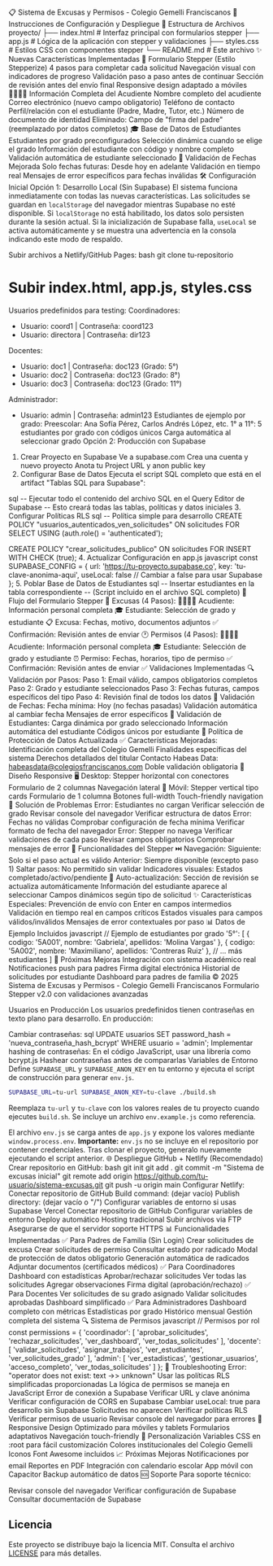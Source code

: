 📋 Sistema de Excusas y Permisos - Colegio Gemelli Franciscanos
🚀 Instrucciones de Configuración y Despliegue
📁 Estructura de Archivos
proyecto/
├── index.html          # Interfaz principal con formularios stepper
├── app.js             # Lógica de la aplicación con stepper y validaciones
├── styles.css         # Estilos CSS con componentes stepper
└── README.md          # Este archivo
✨ Nuevas Características Implementadas
🎯 Formulario Stepper (Estilo Stepperize)
4 pasos para completar cada solicitud
Navegación visual con indicadores de progreso
Validación paso a paso antes de continuar
Sección de revisión antes del envío final
Responsive design adaptado a móviles
👨‍👩‍👧‍👦 Información Completa del Acudiente
Nombre completo del acudiente
Correo electrónico (nuevo campo obligatorio)
Teléfono de contacto
Perfil/relación con el estudiante (Padre, Madre, Tutor, etc.)
Número de documento de identidad
Eliminado: Campo de "firma del padre" (reemplazado por datos completos)
🎓 Base de Datos de Estudiantes
Estudiantes por grado preconfigurados
Selección dinámica cuando se elige el grado
Información del estudiante con código y nombre completo
Validación automática de estudiante seleccionado
📅 Validación de Fechas Mejorada
Solo fechas futuras: Desde hoy en adelante
Validación en tiempo real
Mensajes de error específicos para fechas inválidas
🛠️ Configuración Inicial
Opción 1: Desarrollo Local (Sin Supabase)
El sistema funciona inmediatamente con todas las nuevas características.
Las solicitudes se guardan en `localStorage` del navegador mientras Supabase no esté disponible.
Si `localStorage` no está habilitado, los datos solo persisten durante la sesión actual.
Si la inicialización de Supabase falla, `useLocal` se activa automáticamente y se muestra una advertencia en la consola indicando este modo de respaldo.

Subir archivos a Netlify/GitHub Pages:
bash
git clone tu-repositorio
# Subir index.html, app.js, styles.css
Usuarios predefinidos para testing:
Coordinadores:
- Usuario: coord1 | Contraseña: coord123
- Usuario: directora | Contraseña: dir123

Docentes:
- Usuario: doc1 | Contraseña: doc123 (Grado: 5°)
- Usuario: doc2 | Contraseña: doc123 (Grado: 8°)
- Usuario: doc3 | Contraseña: doc123 (Grado: 11°)

Administrador:
- Usuario: admin | Contraseña: admin123
Estudiantes de ejemplo por grado:
Preescolar: Ana Sofía Pérez, Carlos Andrés López, etc.
1° a 11°: 5 estudiantes por grado con códigos únicos
Carga automática al seleccionar grado
Opción 2: Producción con Supabase
1. Crear Proyecto en Supabase
Ve a supabase.com
Crea una cuenta y nuevo proyecto
Anota tu Project URL y anon public key
2. Configurar Base de Datos
Ejecuta el script SQL completo que está en el artifact "Tablas SQL para Supabase":

sql
-- Ejecutar todo el contenido del archivo SQL en el Query Editor de Supabase
-- Esto creará todas las tablas, políticas y datos iniciales
3. Configurar Políticas RLS
sql
-- Política simple para desarrollo
CREATE POLICY "usuarios_autenticados_ven_solicitudes" ON solicitudes
    FOR SELECT USING (auth.role() = 'authenticated');

CREATE POLICY "crear_solicitudes_publico" ON solicitudes
    FOR INSERT WITH CHECK (true);
4. Actualizar Configuración en app.js
javascript
const SUPABASE_CONFIG = {
    url: 'https://tu-proyecto.supabase.co',
    key: 'tu-clave-anonima-aqui',
    useLocal: false  // Cambiar a false para usar Supabase
};
5. Poblar Base de Datos de Estudiantes
sql
-- Insertar estudiantes en la tabla correspondiente
-- (Script incluido en el archivo SQL completo)
🎨 Flujo del Formulario Stepper
📝 Excusas (4 Pasos):
👨‍👩‍👧‍👦 Acudiente: Información personal completa
🎓 Estudiante: Selección de grado y estudiante
📋 Excusa: Fechas, motivo, documentos adjuntos
✅ Confirmación: Revisión antes de enviar
🕐 Permisos (4 Pasos):
👨‍👩‍👧‍👦 Acudiente: Información personal completa
🎓 Estudiante: Selección de grado y estudiante
⏰ Permiso: Fechas, horarios, tipo de permiso
✅ Confirmación: Revisión antes de enviar
✅ Validaciones Implementadas
🔍 Validación por Pasos:
Paso 1: Email válido, campos obligatorios completos
Paso 2: Grado y estudiante seleccionados
Paso 3: Fechas futuras, campos específicos del tipo
Paso 4: Revisión final de todos los datos
📅 Validación de Fechas:
Fecha mínima: Hoy (no fechas pasadas)
Validación automática al cambiar fecha
Mensajes de error específicos
👥 Validación de Estudiantes:
Carga dinámica por grado seleccionado
Información automática del estudiante
Códigos únicos por estudiante
🔐 Política de Protección de Datos Actualizada
✅ Características Mejoradas:
Identificación completa del Colegio Gemelli
Finalidades específicas del sistema
Derechos detallados del titular
Contacto Habeas Data: habeasdata@colegiosfranciscanos.com
Doble validación obligatoria
📱 Diseño Responsive
🖥️ Desktop:
Stepper horizontal con conectores
Formulario de 2 columnas
Navegación lateral
📱 Móvil:
Stepper vertical tipo cards
Formulario de 1 columna
Botones full-width
Touch-friendly navigation
🐛 Solución de Problemas
Error: Estudiantes no cargan
Verificar selección de grado
Revisar console del navegador
Verificar estructura de datos
Error: Fechas no válidas
Comprobar configuración de fecha mínima
Verificar formato de fecha del navegador
Error: Stepper no navega
Verificar validaciones de cada paso
Revisar campos obligatorios
Comprobar mensajes de error
🎯 Funcionalidades del Stepper
⏭️ Navegación:
Siguiente: Solo si el paso actual es válido
Anterior: Siempre disponible (excepto paso 1)
Saltar pasos: No permitido sin validar
Indicadores visuales: Estados completado/activo/pendiente
🔄 Auto-actualización:
Sección de revisión se actualiza automáticamente
Información del estudiante aparece al seleccionar
Campos dinámicos según tipo de solicitud
✨ Características Especiales:
Prevención de envío con Enter en campos intermedios
Validación en tiempo real en campos críticos
Estados visuales para campos válidos/inválidos
Mensajes de error contextuales por paso
📊 Datos de Ejemplo Incluidos
javascript
// Ejemplo de estudiantes por grado
'5°': [
    { codigo: '5A001', nombre: 'Gabriela', apellidos: 'Molina Vargas' },
    { codigo: '5A002', nombre: 'Maximiliano', apellidos: 'Contreras Ruiz' },
    // ... más estudiantes
]
🚀 Próximas Mejoras
 Integración con sistema académico real
 Notificaciones push para padres
 Firma digital electrónica
 Historial de solicitudes por estudiante
 Dashboard para padres de familia
© 2025 Sistema de Excusas y Permisos - Colegio Gemelli Franciscanos Formulario Stepper v2.0 con validaciones avanzadas

Usuarios en Producción
Los usuarios predefinidos tienen contraseñas en texto plano para desarrollo. En producción:

Cambiar contraseñas:
sql
UPDATE usuarios SET password_hash = 'nueva_contraseña_hash_bcrypt' 
WHERE usuario = 'admin';
Implementar hashing de contraseñas:
En el código JavaScript, usar una librería como bcrypt.js
Hashear contraseñas antes de compararlas
Variables de Entorno
Define `SUPABASE_URL` y `SUPABASE_ANON_KEY` en tu entorno y ejecuta el script
de construcción para generar `env.js`.

```bash
SUPABASE_URL=tu-url SUPABASE_ANON_KEY=tu-clave ./build.sh
```
Reemplaza `tu-url` y `tu-clave` con los valores reales de tu proyecto cuando ejecutes `build.sh`.
Se incluye un archivo `env.example.js` como referencia.

El archivo `env.js` se carga antes de `app.js` y expone los valores mediante
`window.process.env`.
**Importante:** `env.js` no se incluye en el repositorio por contener credenciales.
Tras clonar el proyecto, generalo nuevamente ejecutando el script anterior.
🌐 Despliegue
GitHub + Netlify (Recomendado)
Crear repositorio en GitHub:
bash
git init
git add .
git commit -m "Sistema de excusas inicial"
git remote add origin https://github.com/tu-usuario/sistema-excusas.git
git push -u origin main
Configurar Netlify:
Conectar repositorio de GitHub
Build command: (dejar vacío)
Publish directory: (dejar vacío o "/")
Configurar variables de entorno si usas Supabase
Vercel
Conectar repositorio de GitHub
Configurar variables de entorno
Deploy automático
Hosting tradicional
Subir archivos via FTP
Asegurarse de que el servidor soporte HTTPS
📊 Funcionalidades Implementadas
✅ Para Padres de Familia (Sin Login)
Crear solicitudes de excusa
Crear solicitudes de permiso
Consultar estado por radicado
Modal de protección de datos obligatorio
Generación automática de radicados
Adjuntar documentos (certificados médicos)
✅ Para Coordinadores
Dashboard con estadísticas
Aprobar/rechazar solicitudes
Ver todas las solicitudes
Agregar observaciones
Firma digital (aprobación/rechazo)
✅ Para Docentes
Ver solicitudes de su grado asignado
Validar solicitudes aprobadas
Dashboard simplificado
✅ Para Administradores
Dashboard completo con métricas
Estadísticas por grado
Histórico mensual
Gestión completa del sistema
🔍 Sistema de Permisos
javascript
// Permisos por rol
const permissions = {
    'coordinador': [
        'aprobar_solicitudes', 
        'rechazar_solicitudes', 
        'ver_dashboard', 
        'ver_todas_solicitudes'
    ],
    'docente': [
        'validar_solicitudes', 
        'asignar_trabajos', 
        'ver_estudiantes', 
        'ver_solicitudes_grado'
    ],
    'admin': [
        'ver_estadisticas', 
        'gestionar_usuarios', 
        'acceso_completo', 
        'ver_todas_solicitudes'
    ]
};
🐛 Troubleshooting
Error: "operator does not exist: text ->> unknown"
Usar las políticas RLS simplificadas proporcionadas
La lógica de permisos se maneja en JavaScript
Error de conexión a Supabase
Verificar URL y clave anónima
Verificar configuración de CORS en Supabase
Cambiar useLocal: true para desarrollo sin Supabase
Solicitudes no aparecen
Verificar políticas RLS
Verificar permisos de usuario
Revisar console del navegador para errores
📱 Responsive Design
Optimizado para móviles y tablets
Formularios adaptativos
Navegación touch-friendly
🎨 Personalización
Variables CSS en :root para fácil customización
Colores institucionales del Colegio Gemelli
Iconos Font Awesome incluidos
📈 Próximas Mejoras
 Notificaciones por email
 Reportes en PDF
 Integración con calendario escolar
 App móvil con Capacitor
 Backup automático de datos
🆘 Soporte
Para soporte técnico:

Revisar console del navegador
Verificar configuración de Supabase
Consultar documentación de Supabase
## Licencia

Este proyecto se distribuye bajo la licencia MIT. Consulta el archivo [LICENSE](LICENSE) para más detalles.
